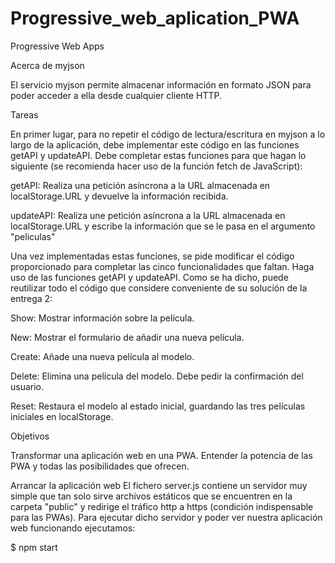 # Progressive_web_aplication_PWA


Progressive Web Apps

Acerca de myjson


El servicio myjson permite almacenar información en formato JSON para poder acceder a ella desde cualquier cliente HTTP.

Tareas


En primer lugar, para no repetir el código de lectura/escritura en myjson a lo largo de la aplicación, debe implementar este código en las funciones getAPI y updateAPI. Debe completar estas funciones para que hagan lo siguiente (se recomienda hacer uso de la función fetch de JavaScript):

getAPI: Realiza una petición asíncrona a la URL almacenada en localStorage.URL y devuelve la información recibida.

updateAPI: Realiza une petición asíncrona a la URL almacenada en localStorage.URL y escribe la información que se le pasa en el argumento "peliculas"

Una vez implementadas estas funciones, se pide modificar el código proporcionado para completar las cinco funcionalidades que faltan. Haga uso de las funciones getAPI y updateAPI. Como se ha dicho, puede reutilizar todo el código que considere conveniente de su solución de la entrega 2:

Show: Mostrar información sobre la película.

New: Mostrar el formulario de añadir una nueva película.

Create: Añade una nueva película al modelo.

Delete: Elimina una película del modelo. Debe pedir la confirmación del usuario.

Reset: Restaura el modelo al estado inicial, guardando las tres películas iniciales en localStorage.

Objetivos


Transformar una aplicación web en una PWA. Entender la potencia de las PWA y todas las posibilidades que ofrecen.

Arrancar la aplicación web El fichero server.js contiene un servidor muy simple que tan solo sirve archivos estáticos que se encuentren en la carpeta "public" y redirige el tráfico http a https (condición indispensable para las PWAs). Para ejecutar dicho servidor y poder ver nuestra aplicación web funcionando ejecutamos:

$ npm start
